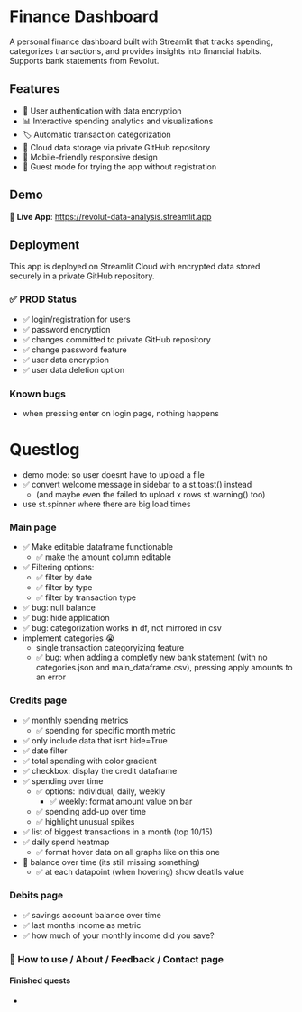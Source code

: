 # Finance Dashboard

A personal finance dashboard built with Streamlit that tracks spending, categorizes transactions, and provides insights into financial habits. Supports bank statements from Revolut.

## Features
- 🔐 User authentication with data encryption
- 📊 Interactive spending analytics and visualizations
- 🏷️ Automatic transaction categorization
- 💾 Cloud data storage via private GitHub repository
- 📱 Mobile-friendly responsive design
- 👤 Guest mode for trying the app without registration

## Demo
🚀 **Live App**: https://revolut-data-analysis.streamlit.app

## Deployment
This app is deployed on Streamlit Cloud with encrypted data stored securely in a private GitHub repository.

### ✅ PROD Status
- ✅ login/registration for users
- ✅ password encryption
- ✅ changes committed to private GitHub repository
- ✅ change password feature
- ✅ user data encryption
- ✅ user data deletion option

### Known bugs
- when pressing enter on login page, nothing happens

# Questlog
- demo mode: so user doesnt have to upload a file
- ✅ convert welcome message in sidebar to a st.toast() instead
    - (and maybe even the failed to upload x rows st.warning() too)
- use st.spinner where there are big load times

### Main page
- ✅ Make editable dataframe functionable
    - ✅ make the amount column editable
- ✅ Filtering options:
    - ✅ filter by date
    - ✅ filter by type
    - ✅ filter by transaction type
- ✅ bug: null balance
- ✅ bug: hide application
- ✅ bug: categorization works in df, not mirrored in csv
- implement categories 😭 
    - single transaction categoryizing feature
    - ✅ bug: when adding a completly new bank statement (with no categories.json and main_dataframe.csv), pressing apply amounts to an error

### Credits page
- ✅ monthly spending metrics
    - ✅ spending for specific month metric
- ✅ only include data that isnt hide=True
- ✅ date filter
- ✅ total spending with color gradient
- ✅ checkbox: display the credit dataframe
- ✅ spending over time
    - ✅ options: individual, daily, weekly
        - ✅ weekly: format amount value on bar
    - ✅ spending add-up over time
    - ✅ highlight unusual spikes
- ✅ list of biggest transactions in a month (top 10/15)
- ✅ daily spend heatmap
    - ✅ format hover data on all graphs like on this one
- 🚧 balance over time (its still missing something)
    - ✅ at each datapoint (when hovering) show deatils value

### Debits page
- ✅ savings account balance over time
- ✅ last months income as metric
- ✅ how much of your monthly income did you save?

### 🚧 How to use / About / Feedback / Contact page

#### Finished quests
- 